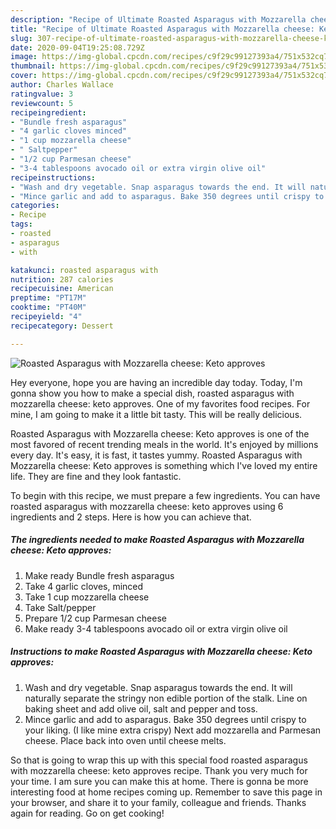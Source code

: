 ```yaml
---
description: "Recipe of Ultimate Roasted Asparagus with Mozzarella cheese: Keto approves"
title: "Recipe of Ultimate Roasted Asparagus with Mozzarella cheese: Keto approves"
slug: 307-recipe-of-ultimate-roasted-asparagus-with-mozzarella-cheese-keto-approves
date: 2020-09-04T19:25:08.729Z
image: https://img-global.cpcdn.com/recipes/c9f29c99127393a4/751x532cq70/roasted-asparagus-with-mozzarella-cheese-keto-approves-recipe-main-photo.jpg
thumbnail: https://img-global.cpcdn.com/recipes/c9f29c99127393a4/751x532cq70/roasted-asparagus-with-mozzarella-cheese-keto-approves-recipe-main-photo.jpg
cover: https://img-global.cpcdn.com/recipes/c9f29c99127393a4/751x532cq70/roasted-asparagus-with-mozzarella-cheese-keto-approves-recipe-main-photo.jpg
author: Charles Wallace
ratingvalue: 3
reviewcount: 5
recipeingredient:
- "Bundle fresh asparagus"
- "4 garlic cloves minced"
- "1 cup mozzarella cheese"
- " Saltpepper"
- "1/2 cup Parmesan cheese"
- "3-4 tablespoons avocado oil or extra virgin olive oil"
recipeinstructions:
- "Wash and dry vegetable. Snap asparagus towards the end. It will naturally separate the stringy non edible portion of the stalk. Line on baking sheet and add olive oil, salt and pepper and toss."
- "Mince garlic and add to asparagus. Bake 350 degrees until crispy to your liking. (I like mine extra crispy) Next add mozzarella and Parmesan cheese. Place back into oven until cheese melts."
categories:
- Recipe
tags:
- roasted
- asparagus
- with

katakunci: roasted asparagus with 
nutrition: 287 calories
recipecuisine: American
preptime: "PT17M"
cooktime: "PT40M"
recipeyield: "4"
recipecategory: Dessert

---
```



![Roasted Asparagus with Mozzarella cheese: Keto approves](https://img-global.cpcdn.com/recipes/c9f29c99127393a4/751x532cq70/roasted-asparagus-with-mozzarella-cheese-keto-approves-recipe-main-photo.jpg)

Hey everyone, hope you are having an incredible day today. Today, I'm gonna show you how to make a special dish, roasted asparagus with mozzarella cheese: keto approves. One of my favorites food recipes. For mine, I am going to make it a little bit tasty. This will be really delicious.

Roasted Asparagus with Mozzarella cheese: Keto approves is one of the most favored of recent trending meals in the world. It's enjoyed by millions every day. It's easy, it is fast, it tastes yummy. Roasted Asparagus with Mozzarella cheese: Keto approves is something which I've loved my entire life. They are fine and they look fantastic.




To begin with this recipe, we must prepare a few ingredients. You can have roasted asparagus with mozzarella cheese: keto approves using 6 ingredients and 2 steps. Here is how you can achieve that.

<!--inarticleads1-->

##### The ingredients needed to make Roasted Asparagus with Mozzarella cheese: Keto approves:

1. Make ready Bundle fresh asparagus
1. Take 4 garlic cloves, minced
1. Take 1 cup mozzarella cheese
1. Take  Salt/pepper
1. Prepare 1/2 cup Parmesan cheese
1. Make ready 3-4 tablespoons avocado oil or extra virgin olive oil




<!--inarticleads2-->

##### Instructions to make Roasted Asparagus with Mozzarella cheese: Keto approves:

1. Wash and dry vegetable. Snap asparagus towards the end. It will naturally separate the stringy non edible portion of the stalk. Line on baking sheet and add olive oil, salt and pepper and toss.
1. Mince garlic and add to asparagus. Bake 350 degrees until crispy to your liking. (I like mine extra crispy) Next add mozzarella and Parmesan cheese. Place back into oven until cheese melts.




So that is going to wrap this up with this special food roasted asparagus with mozzarella cheese: keto approves recipe. Thank you very much for your time. I am sure you can make this at home. There is gonna be more interesting food at home recipes coming up. Remember to save this page in your browser, and share it to your family, colleague and friends. Thanks again for reading. Go on get cooking!
